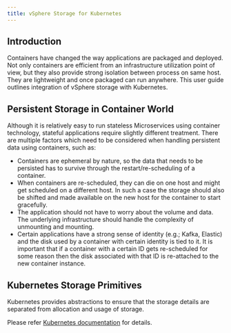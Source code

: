 ```yaml
---
title: vSphere Storage for Kubernetes
---
```



## Introduction 

Containers have changed the way applications are packaged and deployed. Not only containers are efficient from an infrastructure utilization point of view, but they also provide strong isolation between process on same host. They are lightweight and once packaged can run anywhere. This user guide outlines integration of vSphere storage with Kubernetes. 

## Persistent Storage in Container World

Although it is relatively easy to run stateless Microservices using container technology, stateful applications require slightly different treatment. There are multiple factors which need to be considered when handling persistent data using containers, such as:

* Containers are ephemeral by nature, so the data that needs to be persisted has to survive through the restart/re-scheduling of a container.
* When containers are re-scheduled, they can die on one host and might get scheduled on a different host. In such a case the storage should also be shifted and made available on the new host for the container to start gracefully.
* The application should not have to worry about the volume and data. The underlying infrastructure should handle the complexity of unmounting and mounting.
* Certain applications have a strong sense of identity (e.g.; Kafka, Elastic) and the disk used by a container with certain identity is tied to it. It is important that if a container with a certain ID gets re-scheduled for some reason then the disk associated with that ID is re-attached to the new container instance.

## Kubernetes Storage Primitives

Kubernetes provides abstractions to ensure that the storage details are separated from allocation and usage of storage.

Please refer [Kubernetes documentation](https://kubernetes.io/docs/concepts/storage/volumes/) for details.

